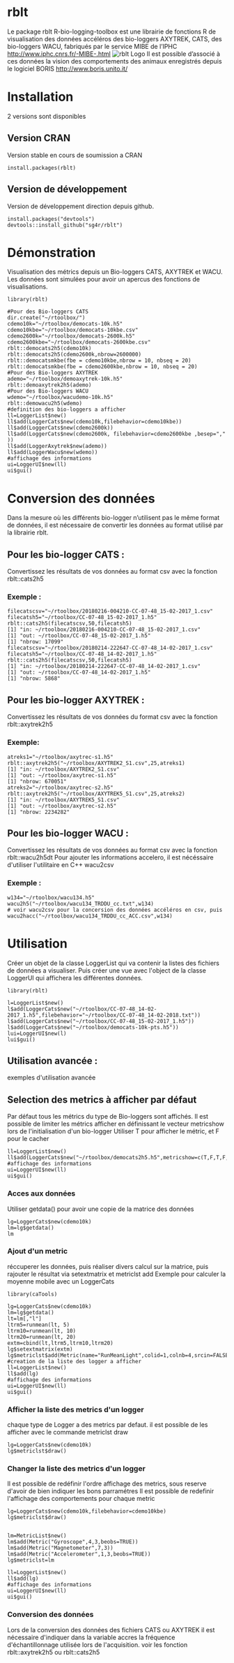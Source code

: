 # rblt
Le package rblt R-bio-logging-toolbox est une librairie de fonctions R de visualisation des données accéléros des bio-loggers AXYTREK, CATS, des  bio-loggers WACU, fabriqués par le service MIBE de l’IPHC http://www.iphc.cnrs.fr/-MIBE-.html 
![rblt Logo](rblt.png)
Il est possible d’associé à ces données la vision des comportements des animaux enregistrés depuis le logiciel BORIS http://www.boris.unito.it/ 

# Installation
2 versions sont disponibles

## Version CRAN
Version stable en cours de soumission a CRAN
```
install.packages(rblt)
```
## Version de développement
Version de développement direction depuis github.
```
install.packages("devtools")
devtools::install_github("sg4r/rblt")
```
# Démonstration
Visualisation des métrics depuis un Bio-loggers CATS, AXYTREK et WACU.
Les données sont simulées pour avoir un apercus des fonctions de visualisations.
```
library(rblt)

#Pour des Bio-loggers CATS
dir.create("~/rtoolbox/")
cdemo10k="~/rtoolbox/democats-10k.h5"
cdemo10kbe="~/rtoolbox/democats-10kbe.csv"
cdemo2600k="~/rtoolbox/democats-2600k.h5"
cdemo2600kbe="~/rtoolbox/democats-2600kbe.csv"
rblt::democats2h5(cdemo10k)
rblt::democats2h5(cdemo2600k,nbrow=2600000)
rblt::democatsmkbe(fbe = cdemo10kbe,nbrow = 10, nbseq = 20)
rblt::democatsmkbe(fbe = cdemo2600kbe,nbrow = 10, nbseq = 20)
#Pour des Bio-loggers AXYTREK
ademo="~/rtoolbox/demoaxytrek-10k.h5"
rblt::demoaxytrek2h5(ademo)
#Pour des Bio-loggers WACU
wdemo="~/rtoolbox/wacudemo-10k.h5"
rblt::demowacu2h5(wdemo)
#definition des bio-loggers a afficher
ll=LoggerList$new()
ll$add(LoggerCats$new(cdemo10k,filebehavior=cdemo10kbe))
ll$add(LoggerCats$new(cdemo2600k))
ll$add(LoggerCats$new(cdemo2600k, filebehavior=cdemo2600kbe ,besep="," ))
ll$add(LoggerAxytrek$new(ademo))
ll$add(LoggerWacu$new(wdemo))
#affichage des informations
ui=LoggerUI$new(ll)
ui$gui()
````
# Conversion des données
Dans la mesure où les différents bio-logger n’utilisent pas le même format de données, il est nécessaire de convertir les données au format utilisé par la librairie rblt.

## Pour les bio-logger CATS :
Convertissez les résultats de vos données au format csv avec la fonction rblt::cats2h5

### Exemple :
```
filecatscsv="~/rtoolbox/20180216-004210-CC-07-48_15-02-2017_1.csv"
filecatsh5="~/rtoolbox/CC-07-48_15-02-2017_1.h5"
rblt::cats2h5(filecatscsv,50,filecatsh5)
[1] "in: ~/rtoolbox/20180216-004210-CC-07-48_15-02-2017_1.csv"
[1] "out: ~/rtoolbox/CC-07-48_15-02-2017_1.h5"
[1] "nbrow: 17099"
filecatscsv="~/rtoolbox/20180214-222647-CC-07-48_14-02-2017_1.csv"
filecatsh5="~/rtoolbox/CC-07-48_14-02-2017_1.h5"
rblt::cats2h5(filecatscsv,50,filecatsh5)
[1] "in: ~/rtoolbox/20180214-222647-CC-07-48_14-02-2017_1.csv"
[1] "out: ~/rtoolbox/CC-07-48_14-02-2017_1.h5"
[1] "nbrow: 5868"
```

## Pour les bio-logger AXYTREK :
Convertissez les résultats de vos données du format csv avec la fonction rblt::axytrek2h5

### Exemple:
```
atreks1="~/rtoolbox/axytrec-s1.h5"
rblt::axytrek2h5("~/rtoolbox/AXYTREK2_S1.csv",25,atreks1)
[1] "in: ~/rtoolbox/AXYTREK2_S1.csv"
[1] "out: ~/rtoolbox/axytrec-s1.h5"
[1] "nbrow: 670051"
atreks2="~/rtoolbox/axytrec-s2.h5"
rblt::axytrek2h5("~/rtoolbox/AXYTREK5_S1.csv",25,atreks2)
[1] "in: ~/rtoolbox/AXYTREK5_S1.csv"
[1] "out: ~/rtoolbox/axytrec-s2.h5"
[1] "nbrow: 2234282"
```
## Pour les bio-logger WACU :
Convertissez les résultats de vos données au format csv avec la fonction rblt::wacu2h5dt
Pour ajouter les informations accelero, il est nécéssaire d'utiliser l'utilitaire en C++ wacu2csv

### Exemple :
```
w134="~/rtoolbox/wacu134.h5"
wacu2h5("~/rtoolbox/wacu134_TRDDU_cc.txt",w134)
# voir wacu2csv pour la concersion des données accéléros en csv, puis
wacu2hacc("~/rtoolbox/wacu134_TRDDU_cc_ACC.csv",w134)
```

# Utilisation
Créer un objet de la classe LoggerList qui va contenir la listes des fichiers de données a visualiser. Puis créer une vue avec l'object de la classe LoggerUI qui affichera les différentes données.
```
library(rblt)

l=LoggerList$new()
l$add(LoggerCats$new("~/rtoolbox/CC-07-48_14-02-2017_1.h5",filebehavior="~/rtoolbox/CC-07-48_14-02-2018.txt"))
l$add(LoggerCats$new("~/rtoolbox/CC-07-48_15-02-2017_1.h5"))
l$add(LoggerCats$new("~/rtoolbox/democats-10k-pts.h5"))
lui=LoggerUI$new(l)
lui$gui()
````

## Utilisation avancée :
exemples d'utilisation avancée

## Selection des metrics à afficher par défaut
Par défaut tous les métrics du type de Bio-loggers sont affichés.
Il est possible de limiter les métrics afficher en définissant le vecteur metricshow lors de l'initialisation d'un bio-logger
Utiliser T pour afficher le métric, et F pour le cacher
```
ll=LoggerList$new()
ll$add(LoggerCats$new("~/rtoolbox/democats2h5.h5",metricshow=c(T,F,T,F,F,F)))
#affichage des informations
ui=LoggerUI$new(ll)
ui$gui()
```

### Acces aux données
Utiliser getdata() pour avoir une copie de la matrice des données
```
lg=LoggerCats$new(cdemo10k)
lm=lg$getdata()
lm
```

### Ajout d'un metric
réccuperer les données, puis réaliser divers calcul sur la matrice, puis rajouter le résultat via setextmatrix et metriclst add
Exemple pour calculer la moyenne mobile avec un LoggerCats
```
library(caTools)

lg=LoggerCats$new(cdemo10k)
lm=lg$getdata()
lt=lm[,"l"]
ltrm5=runmean(lt, 5)
ltrm10=runmean(lt, 10)
ltrm20=runmean(lt, 20)
extm=cbind(lt,ltrm5,ltrm10,ltrm20)
lg$setextmatrix(extm)
lg$metriclst$add(Metric(name="RunMeanLight",colid=1,colnb=4,srcin=FALSE))
#creation de la liste des logger a afficher
ll=LoggerList$new()
ll$add(lg)
#affichage des informations
ui=LoggerUI$new(ll)
ui$gui()
```

### Afficher la liste des metrics d'un logger
chaque type de Logger a des metrics par defaut. il est possible de les afficher avec le commande metriclst draw
```
lg=LoggerCats$new(cdemo10k)
lg$metriclst$draw()
```

### Changer la liste des metrics d'un logger
Il est possible de redéfinir l'ordre affichage des metrics, sous reserve d'avoir de bien indiquer les bons parramétres
Il est possible de redefinir l'affichage des comportements pour chaque metric
```
lg=LoggerCats$new(cdemo10k,filebehavior=cdemo10kbe)
lg$metriclst$draw()


lm=MetricList$new()
lm$add(Metric("Gyroscope",4,3,beobs=TRUE))
lm$add(Metric("Magnetometer",7,3))
lm$add(Metric("Accelerometer",1,3,beobs=TRUE))
lg$metriclst=lm

ll=LoggerList$new()
ll$add(lg)
#affichage des informations
ui=LoggerUI$new(ll)
ui$gui()
```

### Conversion des données
Lors de la conversion des données des fichiers CATS ou AXYTREK il est nécessaire d'indiquer dans la variable accres la fréquence d'échantillonnage utilisée lors de l'acquisition.
voir les fonction rblt::axytrek2h5 ou rblt::cats2h5



